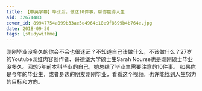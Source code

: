 ```yaml
---
title: 【中英字幕】毕业后，做这10件事，帮你赢得人生
aid: 32674483
cover_id: 89947754a099b33ae5e4964c10e9f8699b4b764e.jpg
date: 2018-09-30
tags: [studywithme]
---
```

刚刚毕业没多久的你会不会也很迷茫？不知道自己该做什么，不该做什么？27岁的Youtube网红内容创作者、哥德堡大学硕士生Sarah Nourse也是刚刚硕士毕业没多久。回想5年前本科毕业的自己，她总结了毕业生需要注意的10件事。
如果你是今年的毕业生，或者身边的朋友刚刚毕业，看看这个视频，也许能找到人生努力的目标和方向。